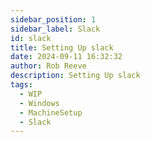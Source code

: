 ```yaml
---  
sidebar_position: 1  
sidebar_label: Slack
id: slack
title: Setting Up slack
date: 2024-09-11 16:32:32
author: Rob Reeve
description: Setting Up slack
tags: 
  - WIP
  - Windows
  - MachineSetup
  - Slack
---  
```


<!-- GNU GENERAL PUBLIC LICENSE: Copyright © 2024 LexTego--> 